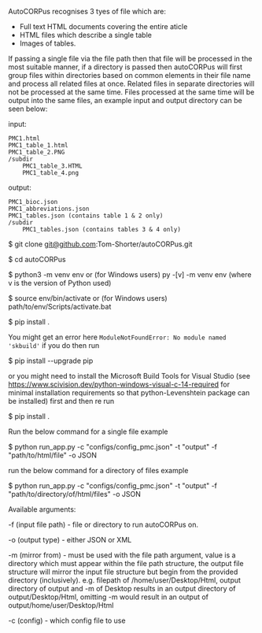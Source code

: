 AutoCORPus recognises 3 tyes of file which are:

- Full text HTML documents covering the entire aticle
- HTML files which describe a single table
- Images of tables.

If passing a single file via the file path then that file will be processed in the most suitable 
manner, if a directory is passed then autoCORPus will first group files within directories based on common elements in 
their file name and process all related files at once. Related files in separate directories will not be processed at 
the same time. Files processed at the same time will be output into the same files, an example input and output directory
can be seen below:

input:

    PMC1.html
    PMC1_table_1.html
    PMC1_table_2.PNG
    /subdir
        PMC1_table_3.HTML
        PMC1_table_4.png

output:

    PMC1_bioc.json
    PMC1_abbreviations.json
    PMC1_tables.json (contains table 1 & 2 only)
    /subdir
        PMC1_tables.json (contains tables 3 & 4 only)
        

$ git clone git@github.com:Tom-Shorter/autoCORPus.git

$ cd autoCORPus

$ python3 -m venv env or (for Windows users) py -[v] -m venv env (where v is the version of Python used)

$ source env/bin/activate or (for Windows users) path/to/env/Scripts/activate.bat

$ pip install .

You might get an error here `ModuleNotFoundError: No module named 'skbuild'` if you do then run 

$ pip install --upgrade pip 

or you might need to install the Microsoft Build Tools for Visual Studio 
(see https://www.scivision.dev/python-windows-visual-c-14-required for minimal installation requirements so that python-Levenshtein package can be installed)
first and then re run 

$ pip install .

Run the below command for a single file example

$ python run_app.py -c "configs/config_pmc.json" -t "output" -f "path/to/html/file" -o JSON

run the below command for a directory of files example

$  python run_app.py -c "configs/config_pmc.json" -t "output" -f "path/to/directory/of/html/files" -o JSON

Available arguments:

-f (input file path) - file or directory to run autoCORPus on.

-o (output type) - either JSON or XML

-m (mirror from) - must be used with the file path argument, value is a directory which must appear within the file path structure, the output file structure will mirror the input file structure but begin from the provided directory (inclusively). e.g. filepath of /home/user/Desktop/Html, output directory of output and -m of Desktop results in an output directory of output/Desktop/Html, omitting -m would result in an output of output/home/user/Desktop/Html

-c (config) - which config file to use


